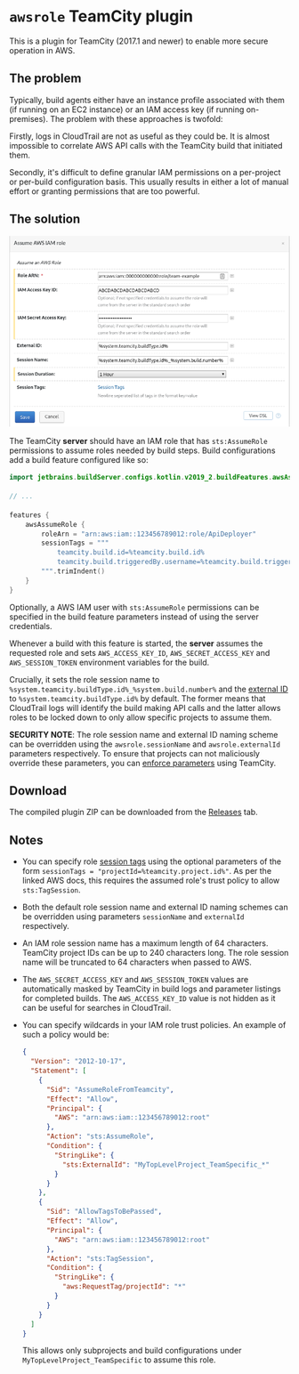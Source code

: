 # `awsrole` TeamCity plugin

This is a plugin for TeamCity (2017.1 and newer) to enable more secure operation
in AWS.

## The problem

Typically, build agents either have an instance profile associated with them (if
running on an EC2 instance) or an IAM access key (if running on-premises). The
problem with these approaches is twofold:

Firstly, logs in CloudTrail are not as useful as they could be. It is almost
impossible to correlate AWS API calls with the TeamCity build that initiated them.

Secondly, it's difficult to define granular IAM permissions on a per-project or
per-build configuration basis. This usually results in either a lot of manual
effort or granting permissions that are too powerful.

## The solution

![Screenshot](screenshot.png)

The TeamCity **server** should have an IAM role that has `sts:AssumeRole` permissions
to assume roles needed by build steps. Build configurations add a build feature 
configured like so:

```kotlin
import jetbrains.buildServer.configs.kotlin.v2019_2.buildFeatures.awsAssumeRole

// ...

features {
    awsAssumeRole {
        roleArn = "arn:aws:iam::123456789012:role/ApiDeployer"
        sessionTags = """
            teamcity.build.id=%teamcity.build.id%
            teamcity.build.triggeredBy.username=%teamcity.build.triggeredBy.username%
        """.trimIndent()
    }
}
```

Optionally, a AWS IAM user with `sts:AssumeRole` permissions can be specified in the
build feature parameters instead of using the server credentials.

Whenever a build with this feature  is started, the **server** assumes the 
requested role and sets `AWS_ACCESS_KEY_ID`, `AWS_SECRET_ACCESS_KEY` and 
`AWS_SESSION_TOKEN` environment variables for the build. 

Crucially, it sets the role session name to `%system.teamcity.buildType.id%_%system.build.number%` 
and the [external ID][external-id] to `%system.teamcity.buildType.id%` by default. 
The former means that CloudTrail logs will identify the build making API calls 
and the latter allows roles to be locked down to only allow specific projects 
to assume them.

**SECURITY NOTE**: The role session name and external ID naming scheme can be 
overridden using the `awsrole.sessionName` and `awsrole.externalId` parameters
respectively. To ensure that projects can not maliciously override these 
parameters, you can [enforce parameters][tc-enforce] using TeamCity.

## Download

The compiled plugin ZIP can be downloaded from the [Releases][releases] tab.

## Notes

* You can specify role [session tags][session-tags] using the optional
  parameters of the form `sessionTags = "projectId=%teamcity.project.id%"`.
  As per the linked AWS docs, this requires the assumed role's trust policy to
  allow `sts:TagSession`.
  
* Both the default role session name and external ID naming schemes can be
  overridden using parameters `sessionName` and `externalId`
  respectively. 

* An IAM role session name has a maximum length of 64 characters. TeamCity project
  IDs can be up to 240 characters long. The role session name will be truncated
  to 64 characters when passed to AWS.
  
* The `AWS_SECRET_ACCESS_KEY` and `AWS_SESSION_TOKEN` values are automatically masked
  by TeamCity in build logs and parameter listings for completed builds. The
  `AWS_ACCESS_KEY_ID` value is not hidden as it can be useful for searches in
  CloudTrail.
  
* You can specify wildcards in your IAM role trust policies. An example of such
  a policy would be:
  
  ```json
  {
    "Version": "2012-10-17",
    "Statement": [
      {
        "Sid": "AssumeRoleFromTeamcity",
        "Effect": "Allow",
        "Principal": {
          "AWS": "arn:aws:iam::123456789012:root"
        },
        "Action": "sts:AssumeRole",
        "Condition": {
          "StringLike": {
            "sts:ExternalId": "MyTopLevelProject_TeamSpecific_*"
          }
        }
      },
      {
        "Sid": "AllowTagsToBePassed",
        "Effect": "Allow",
        "Principal": {
          "AWS": "arn:aws:iam::123456789012:root"
        },
        "Action": "sts:TagSession",
        "Condition": {
          "StringLike": {
            "aws:RequestTag/projectId": "*"
          }
        }
      }
    ]
  }
  ```
  
  This allows only subprojects and build configurations under `MyTopLevelProject_TeamSpecific`
  to assume this role.

[external-id]: https://docs.aws.amazon.com/IAM/latest/UserGuide/id_roles_create_for-user_externalid.html
[releases]: https://github.com/glassechidna/teamcity-awsrole-plugin/releases
[session-tags]: https://docs.aws.amazon.com/IAM/latest/UserGuide/id_session-tags.html
[tc-enforce]: https://www.jetbrains.com/help/teamcity/build-configuration-template.html#BuildConfigurationTemplate-Enforcingsettingsinheritedfromtemplate
